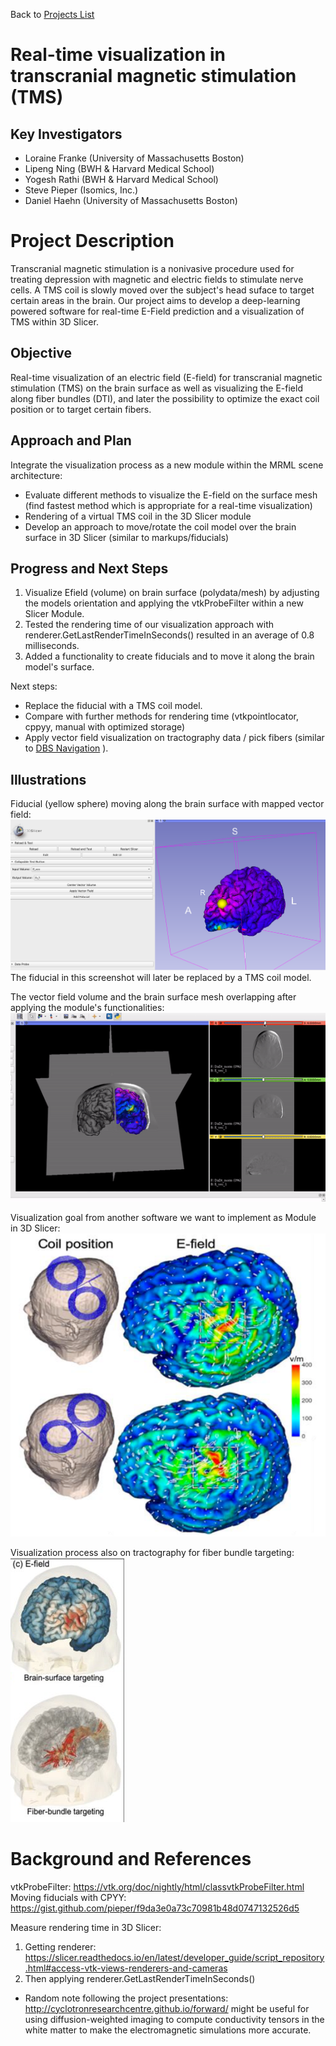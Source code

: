 Back to [Projects List](../../README.md#ProjectsList)

# Real-time visualization in transcranial magnetic stimulation (TMS)

## Key Investigators

- Loraine Franke (University of Massachusetts Boston)
- Lipeng Ning (BWH & Harvard Medical School)
- Yogesh Rathi (BWH & Harvard Medical School)
- Steve Pieper (Isomics, Inc.)
- Daniel Haehn (University of Massachusetts Boston)

# Project Description

Transcranial magnetic stimulation is a nonivasive procedure used for treating depression with magnetic and electric fields to stimulate nerve cells. 
A TMS coil is slowly moved over the subject's head suface to target certain areas in the brain. 
Our project aims to develop a deep-learning powered software for real-time E-Field prediction and a visualization of TMS within 3D Slicer.

## Objective

Real-time visualization of an electric field (E-field) for transcranial magnetic stimulation (TMS) on the brain surface as well as visualizing the E-field along fiber bundles (DTI), and later the possibility to optimize the exact coil position or to target certain fibers.

## Approach and Plan

Integrate the visualization process as a new module within the MRML scene architecture:

- Evaluate different methods to visualize the E-field on the surface mesh (find fastest method which is appropriate for a real-time visualization)
- Rendering of a virtual TMS coil in the 3D Slicer module
- Develop an approach to move/rotate the coil model over the brain surface in 3D Slicer (similar to markups/fiducials)

## Progress and Next Steps

<!-- Update this section as you make progress, describing of what you have ACTUALLY DONE. If there are specific steps that you could not complete then you can describe them here, too. -->
1. Visualize Efield (volume) on brain surface (polydata/mesh) by adjusting the models orientation and applying the vtkProbeFilter within a new Slicer Module.
2. Tested the rendering time of our visualization approach with renderer.GetLastRenderTimeInSeconds() resulted in an average of 0.8 milliseconds.
3. Added a functionality to create fiducials and to move it along the brain model's surface.

Next steps: 
- Replace the fiducial with a TMS coil model.
- Compare with further methods for rendering time (vtkpointlocator, cppyy, manual with optimized storage)
- Apply vector field visualization on tractography data / pick fibers (similar to [DBS Navigation](../DBSNavigation/README.md) ).

## Illustrations

Fiducial (yellow sphere) moving along the brain surface with mapped vector field:
![Fiducial (Sphere) moving along brain surface](./fiducial_on_brain_surface.png)
The fiducial in this screenshot will later be replaced by a TMS coil model.



The vector field volume and the brain surface mesh overlapping after applying the module's functionalities:
![Moving vector field](./moving_evec.gif)



Visualization goal from another software we want to implement as Module in 3D Slicer:
![Brain surface and DT](./tmsonbrain.png)




Visualization process also on tractography for fiber bundle targeting:
![Visualization Process](./visualization_process.png)

# Background and References

vtkProbeFilter: https://vtk.org/doc/nightly/html/classvtkProbeFilter.html
Moving fiducials with CPYY: https://gist.github.com/pieper/f9da3e0a73c70981b48d0747132526d5

Measure rendering time in 3D Slicer:
1. Getting renderer: https://slicer.readthedocs.io/en/latest/developer_guide/script_repository.html#access-vtk-views-renderers-and-cameras
2. Then applying renderer.GetLastRenderTimeInSeconds()

- Random note following the project presentations: http://cyclotronresearchcentre.github.io/forward/ might be useful for using diffusion-weighted imaging to compute conductivity tensors in the white matter to make the electromagnetic simulations more accurate.
